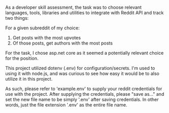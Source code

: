 As a developer skill assessment, the task was to choose relevant languages, tools, libraries and utilities to integrate with Reddit API and track two things: 

For a given subreddit of my choice:
1) Get posts with the most upvotes  
2) Of those posts, get authors with the most posts
   
For the task, I chose asp.net core as it seemed a potentially relevant choice for the position.  

This project utilized dotenv (.env) for configuration/secrets. I'm used to using it with node.js, and was curious to see how easy it would be to also utilize it in this project.

As such, please refer to 'example.env' to supply your reddit credentials for use with the project. After supplying the credentials, please "save as..." and set the new file name to be simply '.env' after saving credentials. In other words, just the file extension 
'.env' as the entire file name. 
